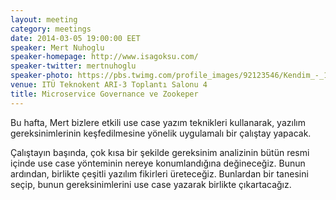 ```yaml
---
layout: meeting
category: meetings
date: 2014-03-05 19:00:00 EET
speaker: Mert Nuhoglu
speaker-homepage: http://www.isagoksu.com/
speaker-twitter: mertnuhoglu
speaker-photo: https://pbs.twimg.com/profile_images/92123546/Kendim_-_140-180.jpg
venue: ITÜ Teknokent ARI-3 Toplantı Salonu 4
title: Microservice Governance ve Zookeper
---
```


Bu hafta, Mert bizlere etkili use case yazım teknikleri kullanarak, yazılım gereksinimlerinin keşfedilmesine yönelik uygulamalı bir çalıştay yapacak.

Çalıştayın başında, çok kısa bir şekilde gereksinim analizinin bütün resmi içinde use case yönteminin nereye konumlandığına değineceğiz. Bunun ardından, birlikte çeşitli yazılım fikirleri üreteceğiz. Bunlardan bir tanesini seçip, bunun gereksinimlerini use case yazarak birlikte çıkartacağız.
